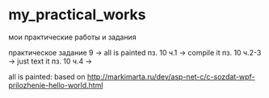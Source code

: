 # my_practical_works
мои практические работы и задания

практическое задание 9 -> all is painted
пз. 10 ч.1 -> compile it
пз. 10 ч.2-3 -> just text it
пз. 10 ч.4 -> 

all is painted:
based on http://markimarta.ru/dev/asp-net-c/c-sozdat-wpf-prilozhenie-hello-world.html
